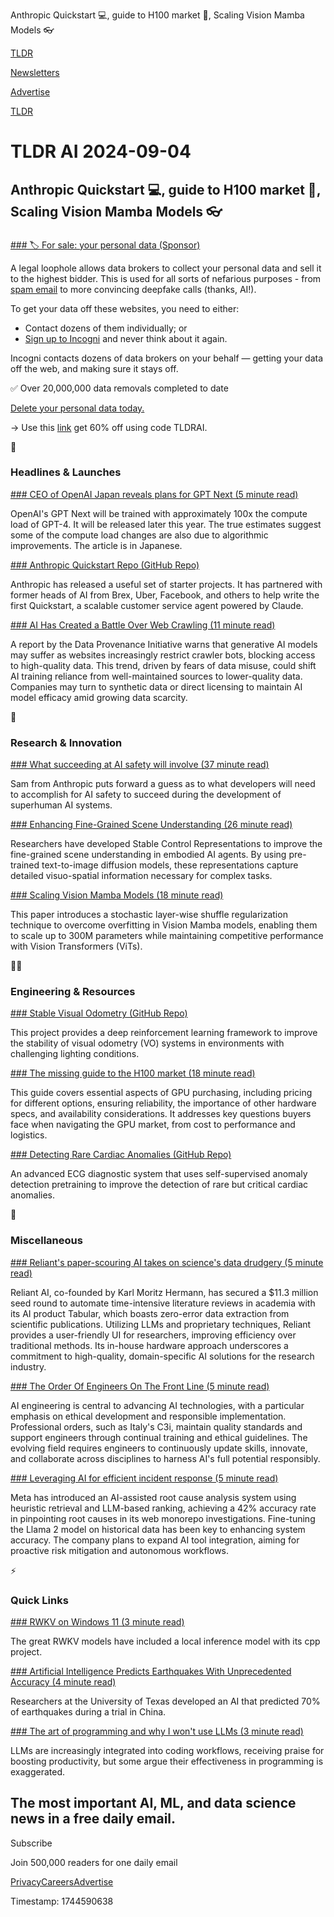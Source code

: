 Anthropic Quickstart 💻, guide to H100 market 💾, Scaling Vision Mamba Models 👓

[TLDR](/)

[Newsletters](/newsletters)

[Advertise](https://advertise.tldr.tech/)

[TLDR](/)

# TLDR AI 2024-09-04

## Anthropic Quickstart 💻, guide to H100 market 💾, Scaling Vision Mamba Models 👓

### 

[### 🏷️ For sale: your personal data (Sponsor)](https://get.incogni.io/aff_c?offer_id=1151&amp;aff_id=16286)

A legal loophole allows data brokers to collect your personal data and sell it to the highest bidder. This is used for all sorts of nefarious purposes - from [spam email](https://get.incogni.io/aff_c?offer_id=1151&aff_id=16286) to more convincing deepfake calls (thanks, AI!).

To get your data off these websites, you need to either:

* Contact dozens of them individually; or
* [Sign up to Incogni](https://get.incogni.io/aff_c?offer_id=1151&aff_id=16286) and never think about it again.

Incogni contacts dozens of data brokers on your behalf — getting your data off the web, and making sure it stays off.

✅ Over 20,000,000 data removals completed to date

[Delete your personal data today.](https://get.incogni.io/aff_c?offer_id=1151&aff_id=16286)

→ Use this [link](https://get.incogni.io/aff_c?offer_id=1151&aff_id=16286) get 60% off using code TLDRAI.

🚀

### Headlines & Launches

[### CEO of OpenAI Japan reveals plans for GPT Next (5 minute read)](https://www.itmedia.co.jp/aiplus/articles/2409/03/news165.html?utm_source=tldrai)

OpenAI's GPT Next will be trained with approximately 100x the compute load of GPT-4. It will be released later this year. The true estimates suggest some of the compute load changes are also due to algorithmic improvements. The article is in Japanese.

[### Anthropic Quickstart Repo (GitHub Repo)](https://github.com/anthropics/anthropic-quickstarts/?utm_source=tldrai)

Anthropic has released a useful set of starter projects. It has partnered with former heads of AI from Brex, Uber, Facebook, and others to help write the first Quickstart, a scalable customer service agent powered by Claude.

[### AI Has Created a Battle Over Web Crawling (11 minute read)](https://spectrum.ieee.org/web-crawling?utm_source=tldrai)

A report by the Data Provenance Initiative warns that generative AI models may suffer as websites increasingly restrict crawler bots, blocking access to high-quality data. This trend, driven by fears of data misuse, could shift AI training reliance from well-maintained sources to lower-quality data. Companies may turn to synthetic data or direct licensing to maintain AI model efficacy amid growing data scarcity.

🧠

### Research & Innovation

[### What succeeding at AI safety will involve (37 minute read)](https://sleepinyourhat.github.io/checklist/?utm_source=tldrai)

Sam from Anthropic puts forward a guess as to what developers will need to accomplish for AI safety to succeed during the development of superhuman AI systems.

[### Enhancing Fine-Grained Scene Understanding (26 minute read)](https://arxiv.org/abs/2405.05852v1?utm_source=tldrai)

Researchers have developed Stable Control Representations to improve the fine-grained scene understanding in embodied AI agents. By using pre-trained text-to-image diffusion models, these representations capture detailed visuo-spatial information necessary for complex tasks.

[### Scaling Vision Mamba Models (18 minute read)](https://arxiv.org/abs/2408.17081v1?utm_source=tldrai)

This paper introduces a stochastic layer-wise shuffle regularization technique to overcome overfitting in Vision Mamba models, enabling them to scale up to 300M parameters while maintaining competitive performance with Vision Transformers (ViTs).

👨‍💻

### Engineering & Resources

[### Stable Visual Odometry (GitHub Repo)](https://github.com/shuyanguni/drl_exposure_ctrl?utm_source=tldrai)

This project provides a deep reinforcement learning framework to improve the stability of visual odometry (VO) systems in environments with challenging lighting conditions.

[### The missing guide to the H100 market (18 minute read)](https://blog.lepton.ai/the-missing-guide-to-the-h100-gpu-market-91ebfed34516?utm_source=tldrai)

This guide covers essential aspects of GPU purchasing, including pricing for different options, ensuring reliability, the importance of other hardware specs, and availability considerations. It addresses key questions buyers face when navigating the GPU market, from cost to performance and logistics.

[### Detecting Rare Cardiac Anomalies (GitHub Repo)](https://github.com/mediabrain-sjtu/ecgad?utm_source=tldrai)

An advanced ECG diagnostic system that uses self-supervised anomaly detection pretraining to improve the detection of rare but critical cardiac anomalies.

🎁

### Miscellaneous

[### Reliant's paper-scouring AI takes on science's data drudgery (5 minute read)](https://techcrunch.com/2024/08/20/reliant-ai/?utm_source=tldrai)

Reliant AI, co-founded by Karl Moritz Hermann, has secured a $11.3 million seed round to automate time-intensive literature reviews in academia with its AI product Tabular, which boasts zero-error data extraction from scientific publications. Utilizing LLMs and proprietary techniques, Reliant provides a user-friendly UI for researchers, improving efficiency over traditional methods. Its in-house hardware approach underscores a commitment to high-quality, domain-specific AI solutions for the research industry.

[### The Order Of Engineers On The Front Line (5 minute read)](https://www.forbes.com/councils/forbestechcouncil/2024/08/20/the-order-of-engineers-on-the-front-line-their-crucial-role-in-the-progress-of-artificial-intelligence/?utm_source=tldrai)

AI engineering is central to advancing AI technologies, with a particular emphasis on ethical development and responsible implementation. Professional orders, such as Italy's C3i, maintain quality standards and support engineers through continual training and ethical guidelines. The evolving field requires engineers to continuously update skills, innovate, and collaborate across disciplines to harness AI's full potential responsibly.

[### Leveraging AI for efficient incident response (5 minute read)](https://engineering.fb.com/2024/06/24/data-infrastructure/leveraging-ai-for-efficient-incident-response/?utm_source=tldrai)

Meta has introduced an AI-assisted root cause analysis system using heuristic retrieval and LLM-based ranking, achieving a 42% accuracy rate in pinpointing root causes in its web monorepo investigations. Fine-tuning the Llama 2 model on historical data has been key to enhancing system accuracy. The company plans to expand AI tool integration, aiming for proactive risk mitigation and autonomous workflows.

⚡️

### Quick Links

[### RWKV on Windows 11 (3 minute read)](https://threadreaderapp.com/thread/1831000938120917336.html?utm_source=tldrai)

The great RWKV models have included a local inference model with its cpp project.

[### Artificial Intelligence Predicts Earthquakes With Unprecedented Accuracy (4 minute read)](https://scitechdaily.com/artificial-intelligence-predicts-earthquakes-with-unprecedented-accuracy?utm_source=tldrai)

Researchers at the University of Texas developed an AI that predicted 70% of earthquakes during a trial in China.

[### The art of programming and why I won't use LLMs (3 minute read)](https://kennethnym.com/blog/why-i-still-wont-use-llm/?utm_source=tldrai)

LLMs are increasingly integrated into coding workflows, receiving praise for boosting productivity, but some argue their effectiveness in programming is exaggerated.

## The most important AI, ML, and data science news in a free daily email.

Subscribe

Join 500,000 readers for one daily email

[Privacy](/privacy)[Careers](https://jobs.ashbyhq.com/tldr.tech)[Advertise](/ai/advertise)

Timestamp: 1744590638